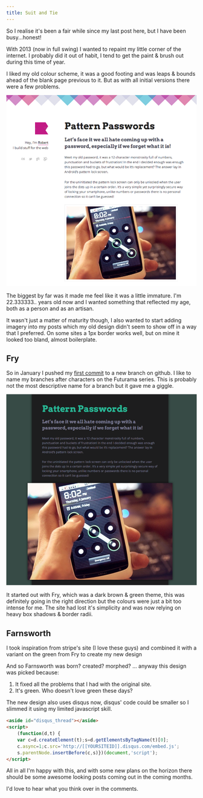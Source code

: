 ```yaml
---
title: Suit and Tie
---
```


So I realise it's been a fair while since my last post here, but I have been busy...honest!

With 2013 (now in full swing) I wanted to repaint my little corner of the internet. I probably did it out of habit, I tend to get the paint & brush out during this time of year.

I liked my old colour scheme, it was a good footing and was leaps & bounds ahead of the blank page previous to it. But as with all initial versions there were a few problems.

![master]

The biggest by far was it made me feel like it was a little immature. I'm 22.333333.. years old now and I wanted something that reflected my age, both as a person and as an artisan.

It wasn't just a matter of maturity though, I also wanted to start adding imagery into my posts which my old design didn't seem to show off in a way that I preferred. On some sites a 1px border works well, but on mine it looked too bland, almost boilerplate.

## Fry

So in January I pushed my [first commit] to a new branch on github. I like to name my branches after characters on the Futurama series. This is probably not the most descriptive name for a branch but it gave me a giggle.

![fry]

It started out with Fry, which was a dark brown & green theme, this was definitely going in the right direction but the colours were just a bit too intense for me. The site had lost it's simplicity and was now relying on heavy box shadows & border radii.

## Farnsworth

I took inspiration from stripe's site (I love these guys) and combined it with a variant on the green from Fry to create my new design

And so Farnsworth was born? created? morphed? ... anyway this design was picked because:

1. It fixed all the problems that I had with the original site.
2. It's green. Who doesn't love green these days?

The new design also uses disqus now, disqus' code could be smaller so I slimmed it using my limited javascript skill.

```html
<aside id="disqus_thread"></aside>
<script>
	(function(d,t) {
	var c=d.createElement(t);s=d.getElementsByTagName(t)[0];
	c.async=1;c.src='http://[[YOURSITEID]].disqus.com/embed.js';
	s.parentNode.insertBefore(c,s)})(document,'script');
</script>
```

All in all I'm happy with this, and with some new plans on the horizon there should be some awesome looking posts coming out in the coming months.

I'd love to hear what you think over in the comments.


[master]: /img/2013/master.png
[fry]: /img/2013/fry.png
[first commit]: https://github.com/studioromeo/studioromeo.github.com/commit/66ede0afce1fe66ae699fa17738cd84db59f9c38
